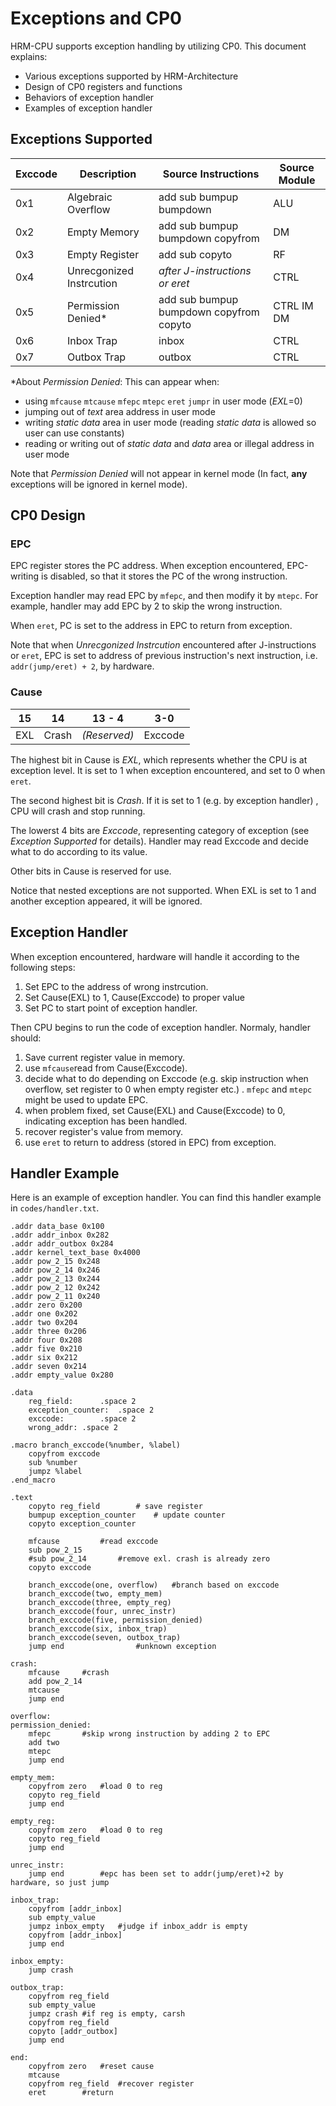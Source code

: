 # Exceptions and CP0

HRM-CPU supports exception handling by utilizing CP0.  This document explains:

+ Various exceptions supported by HRM-Architecture
+ Design of CP0 registers and functions
+ Behaviors of exception handler
+ Examples of exception handler



## Exceptions Supported

| Exccode | Description              | Source Instructions                     | Source Module |
| ------- | ------------------------ | --------------------------------------- | ------------- |
| 0x1     | Algebraic Overflow       | add sub bumpup bumpdown                 | ALU           |
| 0x2     | Empty Memory             | add sub bumpup bumpdown copyfrom        | DM            |
| 0x3     | Empty Register           | add sub copyto                          | RF            |
| 0x4     | Unrecgonized Instrcution | *after J-instructions or eret*          | CTRL          |
| 0x5     | Permission Denied*       | add sub bumpup bumpdown copyfrom copyto | CTRL IM DM    |
| 0x6     | Inbox Trap               | inbox                                   | CTRL          |
| 0x7     | Outbox Trap              | outbox                                  | CTRL          |

*About *Permission Denied*: This can appear when:

* using `mfcause` `mtcause` `mfepc` `mtepc` `eret` `jumpr` in user mode (*EXL*=0)
* jumping out of  *text* area address in user mode
* writing *static data* area in user mode (reading *static data* is allowed so user can use constants)
* reading or writing out of *static data* and *data* area or illegal address in user mode

Note that *Permission Denied* will not appear in kernel mode (In fact, **any** exceptions will be ignored in kernel mode).



## CP0 Design

### EPC 

EPC register stores the PC address. When exception encountered, EPC-writing is disabled, so that it stores the PC of the wrong instruction.

Exception handler may read EPC by `mfepc`, and then modify it by `mtepc`. For example, handler may add EPC by 2 to skip the wrong instruction.

When `eret`, PC is set to the address in EPC to return from exception.

Note that when *Unrecgonized Instrcution* encountered after J-instructions or `eret`, EPC is set to address of previous instruction's next instruction, i.e. `addr(jump/eret) + 2`, by hardware.

### Cause

| 15   | 14    | 13 - 4       | 3-0     |
| ---- | ----- | ------------ | ------- |
| EXL  | Crash | *(Reserved)* | Exccode |

The highest bit in Cause is *EXL*, which represents whether the CPU is at exception level. It is set to 1 when exception encountered, and set to 0 when `eret`.

The second highest bit is *Crash*. If it is set to 1 (e.g. by exception handler) , CPU will crash and stop running.

The lowerst 4 bits are *Exccode*, representing category of exception (see *Exception Supported* for details). Handler may read Exccode and decide what to do according to its value.

Other bits in Cause is reserved for use.

Notice that nested exceptions are not supported. When EXL is set to 1 and another exception appeared, it will be ignored.



## Exception Handler

When exception encountered, hardware will handle it according to the following steps:

1. Set EPC to the address of wrong instrcution.
2. Set Cause(EXL) to 1, Cause(Exccode) to proper value
3. Set PC to start point of exception handler.

Then CPU begins to run the code of exception handler. Normaly, handler should:

1. Save current register value in memory.
2. use `mfcause`read from Cause(Exccode).
3. decide what to do depending on Exccode (e.g. skip instruction when overflow, set register to 0 when empty register etc.) .  `mfepc` and `mtepc` might be used to update EPC.
4. when problem fixed, set Cause(EXL) and Cause(Exccode) to 0, indicating exception has been handled.
5. recover register's value from memory.
6. use `eret` to return to address (stored in EPC) from exception.



## Handler Example

Here is an example of exception handler. You can find this handler example in `codes/handler.txt`.

```assembly
.addr data_base 0x100
.addr addr_inbox 0x282
.addr addr_outbox 0x284
.addr kernel_text_base 0x4000
.addr pow_2_15 0x248
.addr pow_2_14 0x246
.addr pow_2_13 0x244
.addr pow_2_12 0x242
.addr pow_2_11 0x240
.addr zero 0x200
.addr one 0x202
.addr two 0x204
.addr three 0x206
.addr four 0x208
.addr five 0x210
.addr six 0x212
.addr seven 0x214
.addr empty_value 0x280

.data
	reg_field:		.space 2 
	exception_counter:	.space 2
	exccode:		.space 2
	wrong_addr:	.space 2

.macro branch_exccode(%number, %label)
	copyfrom exccode
	sub %number
	jumpz %label
.end_macro

.text
	copyto reg_field 		# save register
	bumpup exception_counter	# update counter
	copyto exception_counter

	mfcause			#read exccode
	sub pow_2_15
	#sub pow_2_14		#remove exl. crash is already zero
	copyto exccode

	branch_exccode(one, overflow)	#branch based on exccode
	branch_exccode(two, empty_mem)
	branch_exccode(three, empty_reg)
	branch_exccode(four, unrec_instr)
	branch_exccode(five, permission_denied)
	branch_exccode(six, inbox_trap)
	branch_exccode(seven, outbox_trap)
	jump end				#unknown exception

crash:
	mfcause		#crash
	add pow_2_14
	mtcause
	jump end

overflow:
permission_denied:
	mfepc		#skip wrong instruction by adding 2 to EPC
	add two
	mtepc
	jump end

empty_mem:
	copyfrom zero	#load 0 to reg
	copyto reg_field
	jump end
	
empty_reg:
	copyfrom zero	#load 0 to reg
	copyto reg_field
	jump end

unrec_instr:
	jump end		#epc has been set to addr(jump/eret)+2 by hardware, so just jump

inbox_trap:
	copyfrom [addr_inbox]
	sub empty_value
	jumpz inbox_empty	#judge if inbox_addr is empty
	copyfrom [addr_inbox]
	jump end
	
inbox_empty:
	jump crash

outbox_trap:
	copyfrom reg_field
	sub empty_value
	jumpz crash	#if reg is empty, carsh
	copyfrom reg_field
	copyto [addr_outbox]
	jump end

end:
	copyfrom zero	#reset cause
	mtcause
	copyfrom reg_field	#recover register
	eret		#return
```

